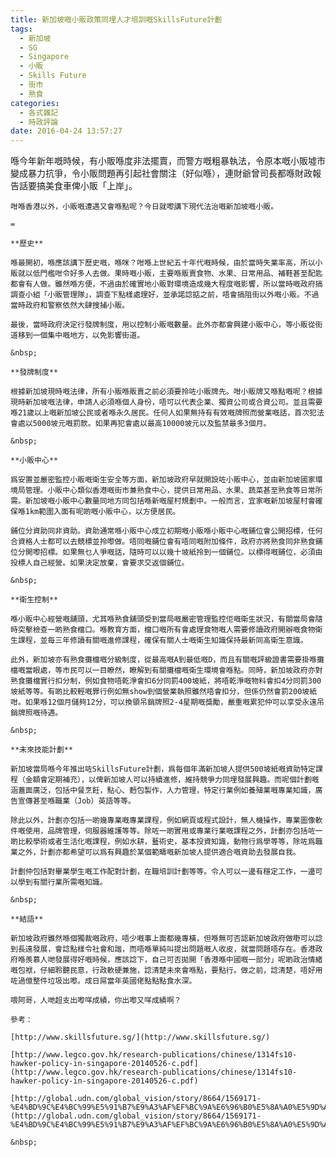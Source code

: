 ```yaml
---
title: 新加坡嘅小販政策同埋人才培訓嘅SkillsFuture計劃
tags:
  - 新加坡
  - SG
  - Singapore
  - 小販
  - Skills Future
  - 街市
  - 熟食
categories:
  - 各式雜記
  - 時政評論
date: 2016-04-24 13:57:27
---
```


喺今年新年嘅時候，有小販喺度非法擺賣，而警方嘅粗暴執法，令原本嘅小販墟市變成暴力抗爭，令小販問題再引起社會關注（好似喺），連財爺曾司長都喺財政報告話要搞美食車俾小販「上岸」。

	咁喺香港以外，小販嘅遭遇又會喺點呢？今日就嚟講下現代法治嘅新加坡嘅小販。

	=

	**歷史**

	喺最開初，喺應該講下歷史嘅，喺咪？咁喺上世紀五十年代嘅時候，由於當時失業率高，所以小販就以低門檻咁令好多人去做。果時嘅小販，主要喺販賣食物、水果、日常用品、補鞋甚至配匙都會有人做。雖然喺方便，不過由於確實地小販對環境造成幾大程度嘅影響，所以當時嘅政府搞調查小組「小販管理隊」，調查下點樣處理好，並承諾諗掂之前，唔會搞阻街以外嘅小販。不過當時政府和警察依然大肆搜捕小販。

	最後，當時政府決定行發牌制度，用以控制小販嘅數量。此外亦都會興建小販中心，等小販從街道移到一個集中嘅地方，以免影響街道。

	&nbsp;

	**發牌制度**

	根據新加坡現時嘅法律，所有小販喺販賣之前必須要拎咗小販牌先。咁小販牌又喺點嘅呢？根據現時新加坡嘅法律，申請人必須喺個人身份，唔可以代表企業、獨資公司或合資公司。並且需要喺21歲以上嘅新加坡公民或者喺永久居民。任何人如果無持有有效嘅牌照而營業嘅話，首次犯法會處以5000坡元嘅罰款。如果再犯會處以最高10000坡元以及監禁最多3個月。

	&nbsp;

	**小販中心**

	爲安置並嚴密監控小販嘅衛生安全等方面，新加坡政府早就開設咗小販中心，並由新加坡國家環境局管理。小販中心類似香港嘅街市兼熟食中心，提供日常用品、水果、蔬菜甚至熟食等日常所需。新加坡嘅小販中心數量同地方同包括喺新嘅屋村規劃中。一般而言，宜家嘅新加坡屋村會確保喺1km範圍入面有呢啲嘅小販中心，以方便居民。

	鋪位分資助同非資助。資助通常喺小販中心成立初期嘅小販喺小販中心嘅鋪位會公開招標，任何合資格人士都可以去競標並拎嚟做。唔同嘅鋪位會有唔同嘅附加條件，政府亦將熟食同非熟食鋪位分開嚟招標。如果無乜人爭嘅話，隨時可以以幾十坡紙拎到一個鋪位。以標得嘅鋪位，必須由投標人自己經營。如果決定放棄，會要求交返個鋪位。

	&nbsp;

	**衛生控制**

	喺小販中心經營嘅舖頭，尤其喺熟食舖頭受到當局嘅嚴密管理監控佢嘅衛生狀況，有關當局會隨時突擊檢查一啲熟食檔口。喺教育方面，檔口嘅所有會處理食物嘅人需要修讀政府開辦嘅食物衛生課程，並每三年修讀有關嘅進修課程，確保有關人士嘅衛生知識保持最新同高衛生意識。

	此外，新加坡亦有熟食攤檔嘅分級制度，從最高嘅A到最低嘅D，而且有關嘅評級證書需要掛喺攤檔嘅當眼處，等市民可以一目瞭然，瞭解到有關攤檔嘅衛生環境會喺點。同時，新加坡政府亦對熟食攤檔實行扣分制，例如食物唔乾淨會扣6分同罰400坡紙，將唔乾淨嘅物料會扣4分同罰300坡紙等等。有啲比較輕嘅罪行例如無show到個營業執照雖然唔會扣分，但係仍然會罰200坡紙咁。如果喺12個月儲夠12分，可以換領吊銷牌照2-4星期嘅獎勵，嚴重嘅累犯仲可以享受永遠吊銷牌照嘅待遇。

	&nbsp;

	**未來技能計劃**

	新加坡當局喺今年推出咗SkillsFuture計劃，爲每個年滿新加坡人提供500坡紙嘅資助特定課程（金額會定期補充），以俾新加坡人可以持續進修，維持競爭力同埋發展興趣。而呢個計劃嘅涵蓋面廣泛，包括中餐烹飪，點心、麪包製作，人力管理，特定行業例如養殖業嘅專業知識，廣告宣傳甚至喺職業（Job）英語等等。

	除此以外，計劃亦包括一啲幾專業嘅專業課程，例如網頁或程式設計，無人機操作，專業圖像軟件嘅使用，品牌管理，伺服器維護等等。除咗一啲實用或專業行業嘅課程之外，計劃亦包括咗一啲比較學術或者生活化嘅課程，例如水耕，藝術史，基本投資知識，動物行爲學等等，除咗爲職業之外，計劃亦都希望可以爲有興趣於某個範疇嘅新加坡人提供適合嘅資助去發展自我。

	計劃仲包括對畢業學生嘅工作配對計劃，在職培訓計劃等等。令人可以一邊有穩定工作，一邊可以學到有關行業所需嘅知識。

	&nbsp;

	**結語**

	新加坡政府雖然喺個獨裁嘅政府，唔少嘅事上面都幾專橫，但喺無可否認新加坡政府做嘢可以諗到長遠發展，會諗點樣令社會和諧，而唔喺單純叫提出問題嘅人收皮，就當問題唔存在。香港政府喺羨慕人哋發展得好嘅時候，應該諗下，自己可否拋開「香港喺中國嘅一部分」呢啲政治情緒嘅包袱，仔細聆聽民意，行政軟硬兼施，諗清楚未來會喺點，要點行。做之前，諗清楚，唔好用咗過億整件垃圾出嚟。成日屌當年英國佬點點點食水深。

	喂阿哥，人哋超支出嚟咩成績，你出嚟又咩成績啊？

	參考：

	[http://www.skillsfuture.sg/](http://www.skillsfuture.sg/)

	[http://www.legco.gov.hk/research-publications/chinese/1314fs10-hawker-policy-in-singapore-20140526-c.pdf](http://www.legco.gov.hk/research-publications/chinese/1314fs10-hawker-policy-in-singapore-20140526-c.pdf)

	[http://global.udn.com/global_vision/story/8664/1569171-%E4%BD%9C%E4%BC%99%E5%91%B7%E9%A3%AF%EF%BC%9A%E6%96%B0%E5%8A%A0%E5%9D%A1%E5%B0%8F%E5%90%83%E5%B0%8F%E8%B2%A9%E7%9A%84%E6%95%85%E4%BA%8B](http://global.udn.com/global_vision/story/8664/1569171-%E4%BD%9C%E4%BC%99%E5%91%B7%E9%A3%AF%EF%BC%9A%E6%96%B0%E5%8A%A0%E5%9D%A1%E5%B0%8F%E5%90%83%E5%B0%8F%E8%B2%A9%E7%9A%84%E6%95%85%E4%BA%8B)

	&nbsp;
